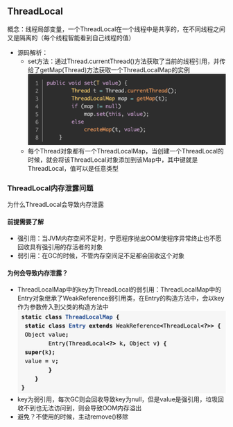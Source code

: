 ## ThreadLocal
概念：线程局部变量，一个ThreadLocal在一个线程中是共享的，在不同线程之间又是隔离的（每个线程智能看到自己线程的值）
- 源码解析：
    - set方法：通过Thread.currentThread()方法获取了当前的线程引用，并传给了getMap(Thread)方法获取一个ThreadLocalMap的实例![](../../static/image-juc/ThreadLocal_set.png)
    - 每个Thread对象都有一个ThreadLocalMap，当创建一个ThreadLocal的时候，就会将该ThreadLocal对象添加到该Map中，其中键就是ThreadLocal，值可以是任意类型
### ThreadLocal内存泄露问题
为什么ThreadLocal会导致内存泄露
#### 前提需要了解
- 强引用：当JVM内存空间不足时，宁愿程序抛出OOM使程序异常终止也不愿回收具有强引用的存活者的对象
- 弱引用：在GC的时候，不管内存空间足不足都会回收这个对象
#### 为何会导致内存泄露？
- ThreadLocalMap中的key为ThreadLocal的弱引用：ThreadLocalMap中的Entry对象继承了WeakReference弱引用类，在Entry的构造方法中，会以key作为参数传入到父类的构造方法中![](../../static/image-juc/ThreadLocalMap.jpg)
- key为弱引用，每次GC则会回收导致key为null，但是value是强引用，垃圾回收不到也无法访问到，则会导致OOM内存溢出
- 避免？不使用的时候，主动remove()移除